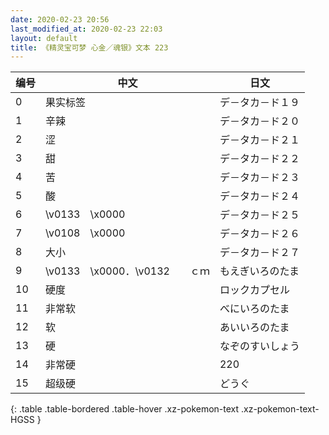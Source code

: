 ```yaml
---
date: 2020-02-23 20:56
last_modified_at: 2020-02-23 22:03
layout: default
title: 《精灵宝可梦 心金／魂银》文本 223
---
```

| 编号 | 中文 | 日文 |
| ---- | ---- | ---- |
| 0 | 果实标签 | デ－タカ－ド１９ |
| 1 | 辛辣 | デ－タカ－ド２０ |
| 2 | 涩 | デ－タカ－ド２１ |
| 3 | 甜 | デ－タカ－ド２２ |
| 4 | 苦 | デ－タカ－ド２３ |
| 5 | 酸 | デ－タカ－ド２４ |
| 6 | \v0133　\x0000 | デ－タカ－ド２５ |
| 7 | \v0108　\x0000 | デ－タカ－ド２６ |
| 8 | 大小 | デ－タカ－ド２７ |
| 9 | \v0133　\x0000．\v0132　　ｃｍ | もえぎいろのたま |
| 10 | 硬度 | ロックカプセル |
| 11 | 非常软 | べにいろのたま |
| 12 | 软 | あいいろのたま |
| 13 | 硬 | なぞのすいしょう |
| 14 | 非常硬 | 220 |
| 15 | 超级硬 | どうぐ |
{: .table .table-bordered .table-hover .xz-pokemon-text .xz-pokemon-text-HGSS }